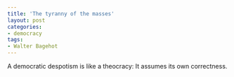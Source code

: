 ```yaml
---
title: 'The tyranny of the masses'
layout: post
categories:
- democracy
tags:
- Walter Bagehot
---
```


A democratic despotism is like a theocracy: It assumes its own correctness.